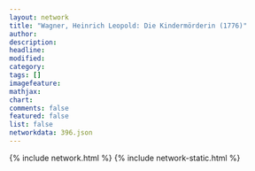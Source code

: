 ```yaml
---
layout: network
title: "Wagner, Heinrich Leopold: Die Kindermörderin (1776)"
author:
description:
headline:
modified:
category:
tags: []
imagefeature: 
mathjax: 
chart: 
comments: false
featured: false
list: false
networkdata: 396.json
---
```

{% include network.html %}
{% include network-static.html %}
